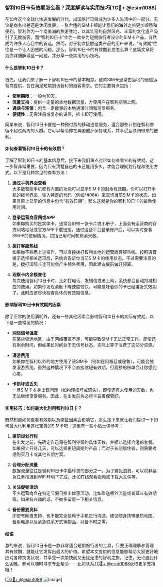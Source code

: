 ### 智利10日卡有效期怎么看？深度解读与实用技巧[[TG💪+ @esim1088](https://t.me/s/esim1088)]

在如今这个全球化快速发展的时代，出国旅行已经成为许多人生活中的一部分。无论是商务出差还是休闲度假，一张合适的SIM卡都能让我们的海外之旅更加顺畅和便利。智利作为一个南美洲的旅游胜地，以其壮丽的自然风光、丰富的文化遗产吸引了无数游客。而“智利10日卡”作为一款专为短期旅行者设计的SIM卡产品，自然成为许多人心目中的首选。然而，对于初次接触这类产品的用户来说，“有效期”往往是一个让人困惑的问题。那么，智利10日卡的有效期到底怎么算？这篇文章将为你详细解读这一问题，并分享一些实用的小技巧。

#### 什么是智利10日卡？

首先，让我们来了解一下智利10日卡的基本概念。这款SIM卡通常由当地的通信运营商提供，旨在满足短期到访智利的游客需求。它的主要特点包括：

- **使用期限**：一般为10天。
- **流量支持**：提供一定量的本地数据流量，方便用户在智利期间上网。
- **通话与短信**：包含一定数量的本地通话时间和短信服务。
- **便捷性**：无需注册或复杂的设置，插卡即可使用。

简单来说，智利10日卡就是一种预付费的移动通信服务，适合那些计划在智利停留不超过两周的人群。它可以帮助你在异国他乡保持联系，并享受互联网带来的便利。

#### 如何查看智利10日卡的有效期？

了解了智利10日卡的基本信息后，接下来我们重点讨论如何查看它的有效期。这一步骤非常重要，因为只有清楚自己的卡还能用多久，才能合理规划行程和使用方式。以下是几种常见的查看方法：

1. **通过手机界面查看**  
   大多数智能手机都有内置的功能可以显示SIM卡的剩余有效期。你可以打开手机的拨号界面，输入特定的代码（例如*#06#）来查询当前SIM卡的状态。如果屏幕上显示的信息中包含“有效日期”，那么这就是你的智利10日卡的最后使用时间。

2. **登录运营商官网或APP**  
   如果你购买的是实体卡，通常会附带一张卡片或小册子，上面会有运营商的官方网站地址或官方APP下载链接。通过这些平台登录账户后，可以实时查看SIM卡的使用情况，包括已用时间和剩余天数。

3. **拨打客服热线**  
   如果你不熟悉上述操作，可以直接拨打智利本地的运营商客服热线。按照语音提示选择相关选项后，系统会告诉你当前SIM卡的使用状态。不过需要注意的是，拨打国际长途可能会产生额外费用，因此建议提前做好预算。

4. **观察卡内余额变化**  
   每次使用智利10日卡时，比如打电话、发短信或者上网，系统都会自动扣减相应的费用。如果你发现余额下降速度较快，可能意味着你的卡已经接近失效期了。此时应该尽快检查具体的有效期信息。

#### 影响智利10日卡有效期的因素

除了正常的使用消耗外，还有一些其他因素会影响智利10日卡的实际有效期。以下是一些常见的情况：

- **网络信号强度**  
   在某些偏远地区，由于网络覆盖不足，可能导致SIM卡无法正常工作。即使还有剩余时间，但如果长时间处于无信号状态，实际上等于浪费了这部分资源。

- **漫游费用**  
   如果你在智利以外的地方使用了该SIM卡（例如在阿根廷或秘鲁），可能会触发漫游费用。虽然这种情况下不会直接缩短有效期，但高额的账单会让你感到心疼。

- **卡损坏或丢失**  
   一旦SIM卡本身出现问题（如物理损坏或遗失），即使还有未使用的天数，也无法继续享受服务。因此，在出发前务必将卡妥善保管好。

#### 实用技巧：如何最大化利用智利10日卡？

既然知道如何查看有效期以及哪些因素会影响它，那么接下来就让我们探讨一下如何最大化利用这张宝贵的SIM卡吧！这里有一些小贴士供参考：

1. **提前规划行程**  
   在出发之前，先确定自己将在智利停留的具体天数，并据此选择合适的套餐。如果预计只待几天，可以选择更短周期的产品；而对于长期居住者，则需要考虑购买月卡或其他长期方案。

2. **合理分配流量**  
   数据流量往往是智利10日卡中最珍贵的部分之一。为了避免浪费，可以将非紧急任务推迟到WiFi环境下完成，比如在线观看视频或下载大文件等。

3. **关注促销活动**  
   不少运营商会在特定节假日推出优惠活动，比如赠送额外流量或者延长有效期等。如果有兴趣的话，不妨多留意一下相关信息。

4. **备份重要资料**  
   即使有网络支持，也不能完全依赖于手机进行沟通。建议随身携带纸质地图、备用电源以及紧急联系方式等物品，以备不时之需。

#### 结语

总的来说，智利10日卡是一款非常适合短期旅行者的工具，只要正确理解和管理其有效期，就能让它发挥出最大的价值。希望本文提供的信息能够帮助大家更好地应对各种突发状况，并享受一次愉快而又无忧无虑的智利之旅。记住，无论遇到什么困难，都可以随时寻求专业帮助——比如联系[TG💪+ @esim1088](https://t.me/s/esim1088)获取更多支持哦！

[[TG💪+ @esim1088](https://t.me/s/esim1088) ![Image](https://i.postimg.cc/4NQfJmqS/Snipaste-2025-05-13-00-14-12.png)]